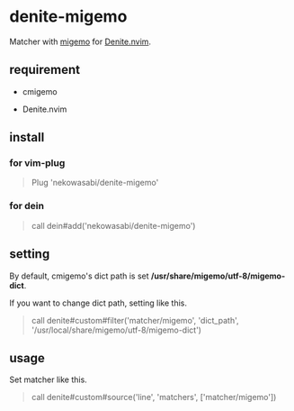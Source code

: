 # denite-migemo

Matcher with [migemo](https://www.kaoriya.net/software/cmigemo/) for [Denite.nvim](https://github.com/Shougo/denite.nvim).

## requirement
* cmigemo

* Denite.nvim

## install

### for vim-plug
> Plug 'nekowasabi/denite-migemo'

### for dein
> call dein#add('nekowasabi/denite-migemo')

## setting
By default, cmigemo's dict path is set **/usr/share/migemo/utf-8/migemo-dict**.

If you want to change dict path, setting like this.

> call denite#custom#filter('matcher/migemo', 'dict_path', '/usr/local/share/migemo/utf-8/migemo-dict')

## usage
Set matcher like this.

> call denite#custom#source('line', 'matchers', ['matcher/migemo'])
